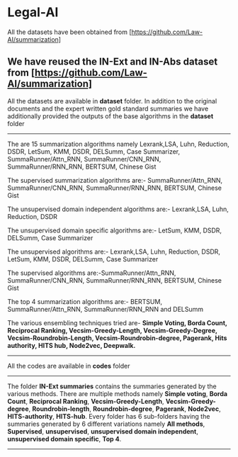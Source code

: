 # Legal-AI


All the datasets have been obtained from [https://github.com/Law-AI/summarization]

We have reused the IN-Ext and IN-Abs dataset from [https://github.com/Law-AI/summarization]
-------------------------------------------------------------------------------------------------------------------------------------------------

All the datasets are available in **dataset** folder. In addition to the original documents and the expert written gold standard summaries we have additionally provided the outputs of the base algorithms in the **dataset** folder

-------------------------------------------------------------------------------------------------------------------------------------------------


The are 15 summarization algorithms namely Lexrank,LSA, Luhn, Reduction, DSDR, LetSum, KMM, DSDR, DELSumm, Case Summarizer, SummaRunner/Attn_RNN, SummaRunner/CNN_RNN, SummaRunner/RNN_RNN, BERTSUM, Chinese Gist

The supervised summarization algorithms are:-  SummaRunner/Attn_RNN, SummaRunner/CNN_RNN, SummaRunner/RNN_RNN, BERTSUM, Chinese Gist

The unsupervised domain independent algorithms are:- Lexrank,LSA, Luhn, Reduction, DSDR

The unsupervised domain specific algorithms are:-  LetSum, KMM, DSDR, DELSumm, Case Summarizer

The unsupervised algorithms are:- Lexrank,LSA, Luhn, Reduction, DSDR, LetSum, KMM, DSDR, DELSumm, Case Summarizer

The supervised algorithms are:-SummaRunner/Attn_RNN, SummaRunner/CNN_RNN, SummaRunner/RNN_RNN, BERTSUM, Chinese Gist

The top 4 summarization algorithms are:- BERTSUM, SummaRunner/Attn_RNN, SummaRunner/RNN_RNN and DELSumm

The various ensembling techniques tried are- **Simple Voting, Borda Count, Reciprocal Ranking, Vecsim-Greedy-Length, Vecsim-Greedy-Degree, Vecsim-Roundrobin-Length, Vecsim-Roundrobin-degree, Pagerank, Hits authority, HITS hub, Node2vec, Deepwalk.**

----------------------------------------------------------------------------------------------------------------------------------------------


 All the codes are available in **codes** folder 



-----------------------------------------------------------------------------------------------------------------------------------------------


The folder **IN-Ext summaries** contains the summaries generated by the various methods. There are multiple methods namely **Simple voting**, **Borda Count**, **Reciprocal Ranking**, **Vecsim-Greedy-Length**, **Vecsim-Greedy-degree**, **Roundrobin-length**, **Roundrobin-degree**, **Pagerank**, **Node2vec**, **HITS-authority**, **HITS-hub**.
Every folder has 6 sub-folders having the summaries generated by 6 different variations namely **All methods**, **Supervised**, **unsupervised**, **unsupervised domain independent**, **unsupervised domain specific**, **Top 4**.

-----------------------------------------------------------------------------------------------------------------------------------------------


